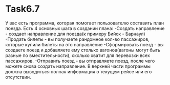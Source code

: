 # Task6.7
У вас есть программа, которая помогает пользователю составить план поезда.
Есть 4 основных шага в создании плана:
-Создать направление - создает направление для поезда(к примеру Бийск - Барнаул)
-Продать билеты - вы получаете рандомное кол-во пассажиров, которые купили билеты на это направление
-Сформировать поезд - вы создаете поезд и добавляете ему столько вагонов(вагоны могут быть разные по вместительности), сколько хватит для перевозки всех пассажиров.
-Отправить поезд - вы отправляете поезд, после чего можете снова создать направление.
В верхней части программы должна выводиться полная информация о текущем рейсе или его отсутствии.


